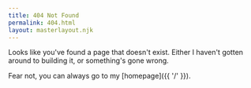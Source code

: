 ```yaml
---
title: 404 Not Found
permalink: 404.html
layout: masterlayout.njk
---
```


Looks like you've found a page that doesn't exist. Either I haven't gotten around to building it, or something's gone wrong.

Fear not, you can always go to my [homepage]({{ '/' }}).
